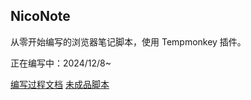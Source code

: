 ## NicoNote
从零开始编写的浏览器笔记脚本，使用 Tempmonkey 插件。

正在编写中：2024/12/8~

[编写过程文档](process/从零开始编写一个浏览器笔记脚本.md)
[未成品脚本](js/浏览器笔记本-NicoNote-beta0.1.user.js)
